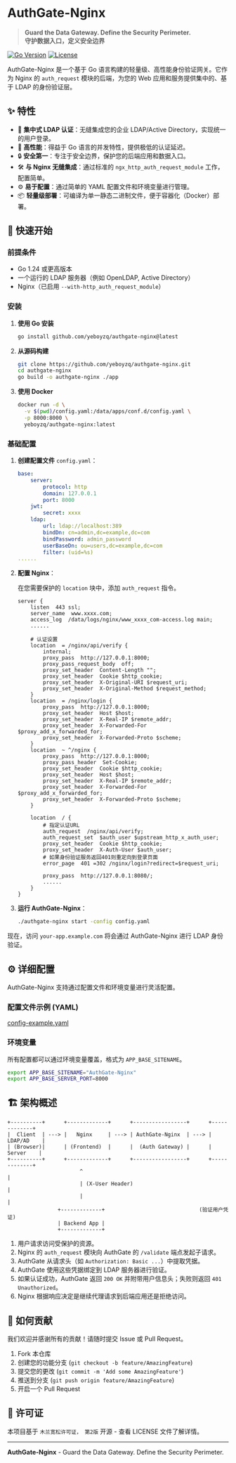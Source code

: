 # AuthGate-Nginx

> **Guard the Data Gateway. Define the Security Perimeter.**  
> **守护数据入口，定义安全边界**

[![Go Version](https://img.shields.io/badge/Go-1.24%2B-blue)](https://golang.org)
[![License](https://img.shields.io/badge/License-Mulan&ensp;PSL&ensp;v2-green)]((https://opensource.org/license/mulanpsl-2-0))

AuthGate-Nginx 是一个基于 Go 语言构建的轻量级、高性能身份验证网关。它作为 Nginx 的 `auth_request` 模块的后端，为您的 Web 应用和服务提供集中的、基于 LDAP 的身份验证层。

## ✨ 特性

* 🔐 **集中式 LDAP 认证**：无缝集成您的企业 LDAP/Active Directory，实现统一的用户登录。
* 🚀 **高性能**：得益于 Go 语言的并发特性，提供极低的认证延迟。
* 🔒 **安全第一**：专注于安全边界，保护您的后端应用和数据入口。
* 🛠️ **与 Nginx 无缝集成**：通过标准的 `ngx_http_auth_request_module` 工作，配置简单。
* ⚙️ **易于配置**：通过简单的 YAML 配置文件和环境变量进行管理。
* 📦 **轻量级部署**：可编译为单一静态二进制文件，便于容器化（Docker）部署。

## 🚀 快速开始

### 前提条件

* Go 1.24 或更高版本
* 一个运行的 LDAP 服务器（例如 OpenLDAP, Active Directory）
* Nginx（已启用 `--with-http_auth_request_module`）

### 安装

1. **使用 Go 安装**

    ```bash
    go install github.com/yeboyzq/authgate-nginx@latest
    ```

2. **从源码构建**

    ```bash
    git clone https://github.com/yeboyzq/authgate-nginx.git
    cd authgate-nginx
    go build -o authgate-nginx ./app
    ```

3. **使用 Docker**

    ```bash
    docker run -d \
      -v $(pwd)/config.yaml:/data/apps/conf.d/config.yaml \
      -p 8000:8000 \
      yeboyzq/authgate-nginx:latest
    ```

### 基础配置

1. **创建配置文件** `config.yaml`：

    ```yaml
    base:
        server:
            protocol: http
            domain: 127.0.0.1
            port: 8000
        jwt:
            secret: xxxx
        ldap:
            url: ldap://localhost:389
            bindDn: cn=admin,dc=example,dc=com
            bindPassword: admin_password
            userBaseDn: ou=users,dc=example,dc=com
            filter: (uid=%s)
    ......
    ```

2. **配置 Nginx**：

    在您需要保护的 `location` 块中，添加 `auth_request` 指令。

    ```nginx
    server {
        listen  443 ssl;
        server_name  www.xxxx.com;
        access_log  /data/logs/nginx/www_xxxx_com-access.log main;
        ......

        # 认证设置
        location  = /nginx/api/verify {
            internal;
            proxy_pass  http://127.0.0.1:8000;
            proxy_pass_request_body  off;
            proxy_set_header  Content-Length "";
            proxy_set_header  Cookie $http_cookie;
            proxy_set_header  X-Original-URI $request_uri;
            proxy_set_header  X-Original-Method $request_method;
        }
        location  = /nginx/login {
            proxy_pass  http://127.0.0.1:8000;
            proxy_set_header  Host $host;
            proxy_set_header  X-Real-IP $remote_addr;
            proxy_set_header  X-Forwarded-For $proxy_add_x_forwarded_for;
            proxy_set_header  X-Forwarded-Proto $scheme;
        }
        location  ~ ^/nginx {
            proxy_pass  http://127.0.0.1:8000;
            proxy_pass_header  Set-Cookie;
            proxy_set_header  Cookie $http_cookie;
            proxy_set_header  Host $host;
            proxy_set_header  X-Real-IP $remote_addr;
            proxy_set_header  X-Forwarded-For $proxy_add_x_forwarded_for;
            proxy_set_header  X-Forwarded-Proto $scheme;
        }

        location  / {
            # 指定认证URL
            auth_request  /nginx/api/verify;
            auth_request_set  $auth_user $upstream_http_x_auth_user;
            proxy_set_header  Cookie $http_cookie;
            proxy_set_header  X-Auth-User $auth_user;
            # 如果身份验证服务返回401则重定向到登录页面
            error_page  401 =302 /nginx/login?redirect=$request_uri;

            proxy_pass  http://127.0.0.1:8080/;
            ......
        }
    }
    ```

3. **运行 AuthGate-Nginx**：

    ```bash
    ./authgate-nginx start -config config.yaml
    ```

现在，访问 `your-app.example.com` 将会通过 AuthGate-Nginx 进行 LDAP 身份验证。

## ⚙️ 详细配置

AuthGate-Nginx 支持通过配置文件和环境变量进行灵活配置。

### 配置文件示例 (YAML)

[config-example.yaml](./config-example.yaml)

### 环境变量

所有配置都可以通过环境变量覆盖，格式为 `APP_BASE_SITENAME`。

```bash
export APP_BASE_SITENAME="AuthGate-Nginx"
export APP_BASE_SERVER_PORT=8000
```

## 🏗️ 架构概述

```text
+----------+      +-------------+      +-----------------+      +-------------+
|  Client  | ---> |   Nginx     | ---> | AuthGate-Nginx  | ---> |  LDAP/AD    |
| (Browser)|      | (Frontend)  |      |  (Auth Gateway) |      |   Server    |
+----------+      +-------------+      +-----------------+      +-------------+
                       ^                                              |
                       | (X-User Header)                              |
                       |                                              |
                +-------------+                              (验证用户凭证)
                | Backend App |
                +-------------+
```

1. 用户请求访问受保护的资源。
2. Nginx 的 `auth_request` 模块向 AuthGate 的 `/validate` 端点发起子请求。
3. AuthGate 从请求头（如 `Authorization: Basic ...`）中提取凭据。
4. AuthGate 使用这些凭据绑定到 LDAP 服务器进行验证。
5. 如果认证成功，AuthGate 返回 `200 OK` 并附带用户信息头；失败则返回 `401 Unauthorized`。
6. Nginx 根据响应决定是继续代理请求到后端应用还是拒绝访问。

## 🤝 如何贡献

我们欢迎并感谢所有的贡献！请随时提交 Issue 或 Pull Request。

1. Fork 本仓库
2. 创建您的功能分支 (`git checkout -b feature/AmazingFeature`)
3. 提交您的更改 (`git commit -m 'Add some AmazingFeature'`)
4. 推送到分支 (`git push origin feature/AmazingFeature`)
5. 开启一个 Pull Request

## 📄 许可证

本项目基于 `木兰宽松许可证， 第2版` 开源 - 查看 LICENSE 文件了解详情。

___

**AuthGate-Nginx** - Guard the Data Gateway. Define the Security Perimeter.
